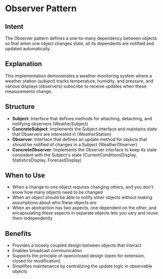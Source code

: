# Observer Pattern

## Intent

The Observer pattern defines a one-to-many dependency between objects so that when one object changes state, all its dependents are notified and updated automatically.

## Explanation

This implementation demonstrates a weather monitoring system where a weather station (subject) tracks temperature, humidity, and pressure, and various displays (observers) subscribe to receive updates when these measurements change.

## Structure

- **Subject**: Interface that defines methods for attaching, detaching, and notifying observers (WeatherSubject)
- **ConcreteSubject**: Implements the Subject interface and maintains state that Observers are interested in (WeatherStation)
- **Observer**: Interface that defines an update method for objects that should be notified of changes in a Subject (WeatherObserver)
- **ConcreteObserver**: Implements the Observer interface to keep its state consistent with the Subject's state (CurrentConditionsDisplay, StatisticsDisplay, ForecastDisplay)

## When to Use

- When a change to one object requires changing others, and you don't know how many objects need to be changed
- When an object should be able to notify other objects without making assumptions about who these objects are
- When an abstraction has two aspects, one dependent on the other, and encapsulating these aspects in separate objects lets you vary and reuse them independently

## Benefits

- Provides a loosely coupled design between objects that interact
- Enables broadcast communication
- Supports the principle of open/closed design (open for extension, closed for modification)
- Simplifies maintenance by centralizing the update logic in observable objects
